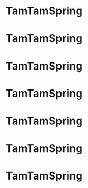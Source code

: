 # TamTamSpring
# TamTamSpring
# TamTamSpring
# TamTamSpring
# TamTamSpring
# TamTamSpring
# TamTamSpring
